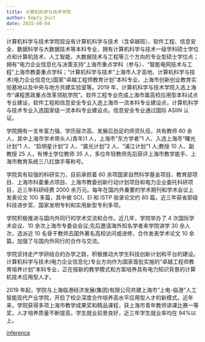 ```yaml
---
title: 计算机科学与技术学院
author: Empty_Dust
date: 2025-08-04
---
```


计算机科学与技术学院现设有计算机科学与技术（含卓越班）、软件工程、信息安全、数据科学与大数据技术等本科专业，拥有计算机科学与技术一级学科硕士学位点和计算机技术、人工智能、大数据技术与工程等三个方向的专业型硕士学位点；拥有“电力企业信息化与决策支持”上海市重点学科（参与）、“智能电网技术与工程”上海市教委重点学科；“计算机科学与技术”上海市人才高地、计算机科学与技术(电力企业信息化)国家“卓越工程师教育计划”本科专业、上海市创新创业教育实验基地以及中央与地方共建实验室等。2019 年，计算机科学与技术学院入选上海市“课程思政重点改革领航学院”。软件工程专业完成上海市属高校应用型本科试点专业建设，软件工程和信息安全专业入选上海市一流本科专业建设点，计算机科学与技术专业入选国家级一流本科专业建设点。信息安全专业通过国际 ASIIN 认证。

学院拥有一支年富力强、学历层次高、发展后劲足的师资队伍，共有教师 60 余人，其中上海市学术带头人(青年)1 人，上海市“东方学者”1 人、入选上海市“曙光计划”1 人、“启明星计划”2 人、“晨光计划”2 人、“浦江计划”1 人;教授 10 人、副教授 25 人，有博士学位教师 35 人，多位年轻教师先后获评上海市教学能手、上海市教育系统三八红旗手等称号。

学院具有较强的科研实力，目前承担着 60 余项国家自然科学基金项目、教育部项目、上海市科委重点项目、上海市教委创新行动计划项目和电力企业委托科研项目，近三年科研经费 2000 余万元。每年在国内外重要的学术期刊和学术会议上发表论文 100 多篇，其中被 SCI、EI 和 ISTP 收录论文约 80 篇。近三年获省部级科技进步奖、国家发明专利和实用新型专利多项。

学院积极推进与国内外同行的学术交流和合作。近几年，学院举办了 4 次国际学术会议、10 余次上海市专委会会议;先后邀请海外知名学者来学院讲学 30 余人次，选派近 10 名骨干教师去国外著名高校访问或进修，合作发表学术论文 10 余篇，加强了与国内外同行的合作与交流。

学院坚持走产学研结合的办学之路，积极推动大学生科技创新计划和平台的建设。计算机科学与技术(电力企业信息化)专业方向作为国家首批实施的“卓越工程师教育培养计划”本科专业，正在按新的教学模式和方案培养具有电力知识背景的计算机技术应用型人才。

2019 年起，学院与上海临港经济发展(集团)有限公司共建上海市“上电-临港”人工智能现代产业学院，开启了校企深度合作培养高水平应用型人才的新模式。近年来，学院获得多项上海市教学成果奖和精品课程，获上海市青年教师讲课比赛一等奖，人才培养质量不断提高，学生就业前景良好，近三年学生就业率均在 94%以上。

[inference](https://jsjxy.shiep.edu.cn/97/ca/c974a38858/page.htm)
